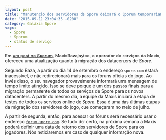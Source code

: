 ```yaml
---
layout: post
title: "Manutenção dos servidores de Spore deixará o Sporum temporariamente inacessível"
date: "2015-09-12 23:04:35 -0200"
category: Galáxia Spore
tags:
  - Spore
  - Sporum
  - status de serviço
---
```


Em [um post no Sporum](http://forum.spore.com/jforum/posts/list/83747.page#3976965), MaxisBazajaytee, o operador de serviços da Maxis, ofereceu uma atualização quanto à migração dos datacenters de _Spore_.

Segundo Baza, a partir do dia 14 de setembro o endereço `spore.com` estará inacessível, e não redirecionará mais para os fóruns oficiais do jogo. Ao invés disso, o seu navegador provavelmente informará uma mensagem de tempo limite atingido. Isso se deve porque é um dos passos finais para a migração permanente de todos os serviços de Spore para os novos datacenters. A partir do mesmo dia, a equipe da Maxis iniciará a etapa de testes de todos os serviços online de _Spore_. Essa é uma das últimas etapas da migração dos servidores do jogo, que começaram no meio de julho.

A partir de segunda, então, para acessar os fóruns será necessário usar o endereço [`forum.spore.com`](http://forum.spore.com/). Se tudo der certo, na próxima semana a Maxis poderá definir uma data de retorno dos servidores de Spore para os jogadores. Nós noticiaremos em caso de qualquer informação nova.
